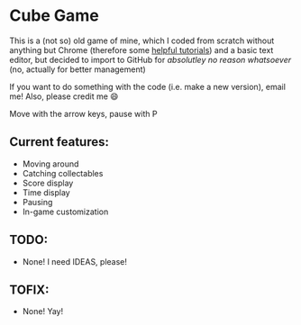 # Cube Game
This is a (not so) old game of mine, which I coded from scratch without anything but Chrome (therefore some [helpful tutorials](http://html5gamedev.samlancashire.com/category/tutorials/)) and a basic text editor, but decided to import to GitHub for *absolutley no reason whatsoever* (no, actually for better management)

If you want to do something with the code (i.e. make a new version), email me!
Also, please credit me :smile:

Move with the arrow keys, pause with P

## Current features:

* Moving around
* Catching collectables
* Score display
* Time display
* Pausing
* In-game customization

## TODO:

* None! I need IDEAS, please!

## TOFIX:

* None! Yay!
